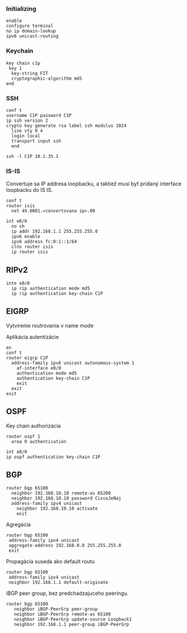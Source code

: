 ### Initializing
```
enable
configure terminal
no ip domain-lookup
ipv6 unicast-routing
```
### Keychain
```
key chain c1p
 key 1
  key-string FIT
  cryptographic-algorithm md5
end
```

### SSH
```
conf t
username C1P password C1P
ip ssh version 2
crypto key generate rsa label ssh modulus 1024
  line vty 0 4
  login local
  transport input ssh
  end
```

```
ssh -l C1P 10.1.35.1
```

### IS-IS
Convertuje sa IP addresa loopbacku, a taktiež musí byť pridaný interface loopbacku do IS IS.
```
conf t
router isis
  net 49.0001.<convertovana ip>.00
```
```
int e0/0
  no sh
  ip addr 192.168.1.1 255.255.255.0
  ipv6 enable
  ipv6 address fc:0:1::1/64
  clns router isis
  ip router isis
```
## RIPv2
```
inte e0/0
  ip rip authentication mode md5
  ip rip authentication key-chain C1P
```

## EIGRP
Vytvirenie routrovania v name mode

Aplikácia autentizácie
```
en
conf t
router eigrp C1P
  address-family ipv6 unicast autonomous-system 1
    af-interface e0/0
    authentication mode md5
    authentication key-chain C1P
    exit
  exit
exit
```

## OSPF
Key chain authorizácia
```
router ospf 1
  area 0 authentication
```
```
int e0/0
ip ospf authentication key-chain C1P
```

## BGP
```
router bgp 65100
  neighbor 192.168.10.10 remote-as 65200
  neighbor 192.168.10.10 password CiscoJeNaj
  address-family ipv4 unicast
    neighbor 192.168.10.10 activate
    exit
 ```
 
 Agregácia 

 ```
router bgp 65100
  address-family ipv4 unicast
  aggregate-address 192.168.0.0 255.255.255.0
  exit
 ```
 
 Propagácia suseda ako default routu
 ```
router bgp 65100
  address-family ipv4 unicast
  neighbor 192.168.1.1 default-originate
```
iBGP peer group, bez predchadzajuceho peeringu.
 ```
 router bgp 65100
    neighbor iBGP-PeerGrp peer-group
    neighbor iBGP-PeerGrp remote-as 65100
    neighbor iBGP-PeerGrp update-source Loopback1
    neighbor 192.168.1.1 peer-group iBGP-PeerGrp
  ```


